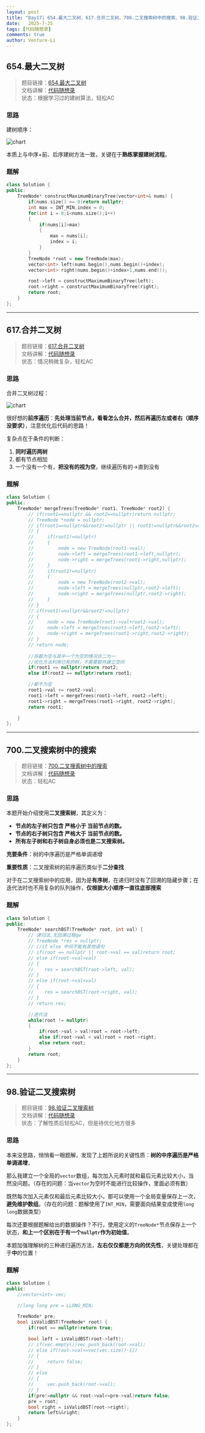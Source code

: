 ```yaml
---
layout: post
title: "Day17| 654.最大二叉树、617.合并二叉树、700.二叉搜索树中的搜索、98.验证二叉搜索树"
date:   2025-7-25
tags: [代码随想录]
comments: true
author: Venture-Li
---
```


## 654.最大二叉树

> 题目链接：[654.最大二叉树](https://leetcode.cn/problems/maximum-binary-tree/description/)  
> 文档讲解：[代码随想录](https://www.programmercarl.com/)  
> 状态：根据学习过的建树算法，轻松AC

### 思路

建树顺序：

![chart](https://venture-li.github.io/images/202507281825871.gif)

本质上与中序+前、后序建树方法一致，关键在于**熟练掌握建树流程**。

### 题解

```c++
class Solution {
public:
    TreeNode* constructMaximumBinaryTree(vector<int>& nums) {
        if(nums.size() == 0)return nullptr;
        int max = INT_MIN,index = 0;
        for(int i = 0;i<nums.size();i++)
        {
            if(nums[i]>max)
            {
                max = nums[i];
                index = i;
            }
        }
        TreeNode *root = new TreeNode(max);
        vector<int> left(nums.begin(),nums.begin()+index);
        vector<int> right(nums.begin()+index+1,nums.end());

        root->left = constructMaximumBinaryTree(left);
        root->right = constructMaximumBinaryTree(right);
        return root;  
    }
};
```

---

## 617.合并二叉树

> 题目链接：[617.合并二叉树](https://leetcode.cn/problems/merge-two-binary-trees/description/)  
> 文档讲解：[代码随想录](https://www.programmercarl.com/)  
> 状态：情况稍微复杂，轻松AC

### 思路

合并二叉树过程：

![chart](https://venture-li.github.io/images/202507281831135.gif)

很好想的**前序遍历**：**先处理当前节点，看看怎么合并，然后再遍历左或者右（顺序没要求）**，注意优化后代码的思路！

复杂点在于条件的判断：

1. **同时遍历两树**
2. 都有节点相加
3. 一个没有一个有，**把没有的视为空**，继续遍历有的->直到没有


### 题解

```c++
class Solution {
public:
    TreeNode* mergeTrees(TreeNode* root1, TreeNode* root2) {
        // if(root1==nullptr && root2==nullptr)return nullptr;
        // TreeNode *node = nullptr;
        // if(root1==nullptr&&root2!=nullptr || root1!=nullptr&&root2==nullptr)
        // {
        //     if(root1!=nullptr) 
        //     {
        //         node = new TreeNode(root1->val);
        //         node->left = mergeTrees(root1->left,nullptr);
        //         node->right = mergeTrees(root1->right,nullptr);
        //     }
        //     if(root2!=nullptr) 
        //     {
        //         node = new TreeNode(root2->val);
        //         node->left = mergeTrees(nullptr,root2->left);
        //         node->right = mergeTrees(nullptr,root2->right);
        //     }
        // }
        // if(root1!=nullptr&&root2!=nullptr)
        // {
        //     node = new TreeNode(root1->val+root2->val);
        //     node->left = mergeTrees(root1->left,root2->left);
        //     node->right = mergeTrees(root1->right,root2->right);
        // }
        // return node;
        
        //将都为空与其中一个为空的情况合二为一
        //优化方法利用已有的树，不需要额外建立空间
        if(root1 == nullptr)return root2;
        else if(root2 == nullptr)return root1;

        //都不为空
        root1->val += root2->val;
        root1->left = mergeTrees(root1->left, root2->left);
        root1->right = mergeTrees(root1->right, root2->right);
        return root1;

    }
};
```

---

## 700.二叉搜索树中的搜索

> 题目链接：[700.二叉搜索树中的搜索](https://leetcode.cn/problems/search-in-a-binary-search-tree/description/)  
> 文档讲解：[代码随想录](https://www.programmercarl.com/)  
> 状态：轻松AC

### 思路

本题开始介绍使用**二叉搜索树**，其定义为：

- **节点的左子树只包含 严格小于 当前节点的数。**
- **节点的右子树只包含 严格大于 当前节点的数。**
- **所有左子树和右子树自身必须也是二叉搜索树。**

**充要条件**：树的中序遍历是严格单调递增

**重要性质**：二叉搜索树的前序遍历类似于**二分查找**

对于在二叉搜索树中的应用，因为是**有序树**，在递归时没有了回溯的隐藏步骤；在迭代法时也不用复杂的队列操作，**仅根据大小顺序一直往底部搜索**

### 题解

```c++
class Solution {
public:
    TreeNode* searchBST(TreeNode* root, int val) {
        // 递归法,无回溯过程qw
        // TreeNode *res = nullptr;
        // //if else 中间不能有其他语句
        // if(root == nullptr || root->val == val)return root;
        // else if(root->val>val)
        // {
        //    res = searchBST(root->left, val);
        // }
        // else if(root->val<val)
        // {
        //    res = searchBST(root->right, val);
        // }
        // return res;

        //迭代法
        while(root != nullptr)
        {
            if(root->val > val)root = root->left;
            else if(root->val < val)root = root->right;
            else return root;
        }
        return root;
    }
};
```

---

## 98.验证二叉搜索树

> 题目链接：[98.验证二叉搜索树](https://leetcode.cn/problems/validate-binary-search-tree/)  
> 文档讲解：[代码随想录](https://www.programmercarl.com/)  
> 状态：了解性质后轻松AC，但是待优化地方很多

### 思路

本来没思路，悄悄看一眼题解，发现了上题所说的关键性质：**树的中序遍历是严格单调递增**，

那么我建立一个全局的`vector`数组，每次加入元素时就和最后元素比较大小，当然没问题。（存在的问题：当`vector`为空时不能进行比较操作，里面必须有数）

既然每次加入元素仅和最后元素比较大小，那可以使用一个全局变量保存上一次，**避免维护数组**。（存在的问题：题解使用了`INT_MIN`，需要面向结果变成使用`long long`数据类型）

每次还要根据题解给出的数据操作？不行，使用定义的`TreeNode*`节点保存上一个状态，**和上一个区别在于有一个`nullptr`作为初始值**。

本题加强理解树的三种递归遍历方法，**左右仅仅都是方向的优先性**，关键处理都在于**中**的位置！


### 题解

```c++
class Solution {
public:
    //vector<int> vec;

    //long long pre = LLONG_MIN;

    TreeNode* pre;
    bool isValidBST(TreeNode* root) {
        if(root == nullptr)return true;

        bool left = isValidBST(root->left);
        // if(vec.empty())vec.push_back(root->val);
        // else if(root->val<=vec[vec.size()-1])
        // {
        //     return false;
        // }
        // else
        // {
        //     vec.push_back(root->val);
        // }
        if(pre!=nullptr && root->val<=pre->val)return false;
        pre = root;
        bool right = isValidBST(root->right);
        return left&&right; 
    }
};
```
